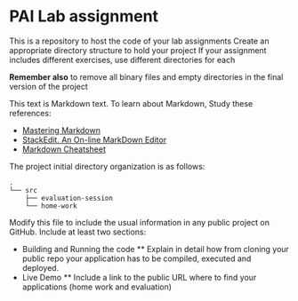 # PAI Lab assignment 

This is a repository to host the code of your lab assignments
Create an appropriate directory structure to hold your project
If your assignment includes different exercises, use different directories for each

**Remember also** to remove all binary files and empty directories in the final version of the project

This text is Markdown text. To learn about Markdown, Study these references:
* [Mastering Markdown](https://guides.github.com/features/mastering-markdown/)
* [StackEdit. An On-line MarkDown Editor](https://stackedit.io/)
* [Markdown Cheatsheet](https://github.com/adam-p/markdown-here/wiki/Markdown-Cheatsheet)

The project initial directory organization is as follows:
```
.
└── src
    ├── evaluation-session
    └── home-work
```

Modify this file to include the usual information in any public project on GitHub. 
Include at least two sections: 
* Building and Running the code 
** Explain in detail how from cloning your public repo your application has to be compiled, executed and deployed.
* Live Demo 
** Include a link to the public URL where to find your applications (home work and evaluation)
